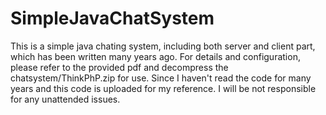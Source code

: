 # SimpleJavaChatSystem
This is a simple java chating system, including both server and client part, which has been written many years ago. For details and configuration, please refer to the provided pdf and decompress the chatsystem/ThinkPhP.zip for use. Since I haven't read the code for many years and this code is uploaded for my reference. I will be not responsible for any unattended issues.
